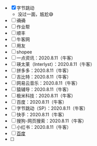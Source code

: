 - [x] 字节跳动
  - 没过一面，尴尬😅
- [ ] ~~滴滴~~
- [ ] 作业帮
- [ ] 顺丰
- [ ] 牛客网
- [ ] 用友
- [ ] shopee
- [ ] 一点资讯：2020.8.11（牛客）
- [ ] 瑛太莱（Interlyst）：2020.8.11（牛客）
- [ ] 拼多多：2020.8.11（牛客）
- [ ] 吉比特：2020.8.11（牛客）
- [ ] 网易云音乐：2020.8.11（牛客）
- [ ] 猿辅导：2020.8.11（牛客）
- [ ] 极米科技：2020.8.11（牛客）
- [ ] 百度：2020.8.11（牛客）
- [ ] 字节跳动（SP）：2020.8.11（牛客）
- [ ] 快手：2020.8.11（牛客）
- [ ] 搜狗-网页搜索：2020.8.11（牛客）
- [ ] 小红书：2020.8.11（牛客）
- [ ] [百度](https://talent.baidu.com/external/baidu/campus.html#/individualCenter)
- [ ] 
